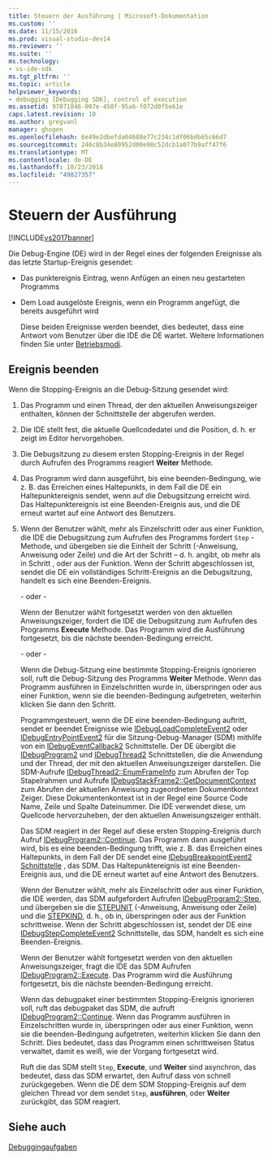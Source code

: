 ```yaml
---
title: Steuern der Ausführung | Microsoft-Dokumentation
ms.custom: ''
ms.date: 11/15/2016
ms.prod: visual-studio-dev14
ms.reviewer: ''
ms.suite: ''
ms.technology:
- vs-ide-sdk
ms.tgt_pltfrm: ''
ms.topic: article
helpviewer_keywords:
- debugging [Debugging SDK], control of execution
ms.assetid: 97071846-007e-450f-95a6-f072d0f5e61e
caps.latest.revision: 10
ms.author: gregvanl
manager: ghogen
ms.openlocfilehash: 6e49e2dbefda04688e77c234c1df06bdb65c66d7
ms.sourcegitcommit: 240c8b34e80952d00e90c52dcb1a077b9aff47f6
ms.translationtype: MT
ms.contentlocale: de-DE
ms.lasthandoff: 10/23/2018
ms.locfileid: "49827357"
---
```

# <a name="control-of-execution"></a>Steuern der Ausführung
[!INCLUDE[vs2017banner](../../includes/vs2017banner.md)]

Die Debug-Engine (DE) wird in der Regel eines der folgenden Ereignisse als das letzte Startup-Ereignis gesendet:  
  
- Das punktereignis Eintrag, wenn Anfügen an einen neu gestarteten Programms  
  
- Dem Load ausgelöste Ereignis, wenn ein Programm angefügt, die bereits ausgeführt wird  
  
  Diese beiden Ereignisse werden beendet, dies bedeutet, dass eine Antwort vom Benutzer über die IDE die DE wartet. Weitere Informationen finden Sie unter [Betriebsmodi](../../extensibility/debugger/operational-modes.md).  
  
## <a name="stopping-event"></a>Ereignis beenden  
 Wenn die Stopping-Ereignis an die Debug-Sitzung gesendet wird:  
  
1. Das Programm und einen Thread, der den aktuellen Anweisungszeiger enthalten, können der Schnittstelle der abgerufen werden.  
  
2. Die IDE stellt fest, die aktuelle Quellcodedatei und die Position, d. h. er zeigt im Editor hervorgehoben.  
  
3. Die Debugsitzung zu diesem ersten Stopping-Ereignis in der Regel durch Aufrufen des Programms reagiert **Weiter** Methode.  
  
4. Das Programm wird dann ausgeführt, bis eine beenden-Bedingung, wie z. B. das Erreichen eines Haltepunkts, in dem Fall die DE ein Haltepunktereignis sendet, wenn auf die Debugsitzung erreicht wird. Das Haltepunktereignis ist eine Beenden-Ereignis aus, und die DE erneut wartet auf eine Antwort des Benutzers.  
  
5. Wenn der Benutzer wählt, mehr als Einzelschritt oder aus einer Funktion, die IDE die Debugsitzung zum Aufrufen des Programms fordert `Step` -Methode, und übergeben sie die Einheit der Schritt (-Anweisung, Anweisung oder Zeile) und die Art der Schritt – d. h. angibt, ob mehr als in Schritt , oder aus der Funktion. Wenn der Schritt abgeschlossen ist, sendet die DE ein vollständiges Schritt-Ereignis an die Debugsitzung, handelt es sich eine Beenden-Ereignis.  
  
    - oder -   
  
    Wenn der Benutzer wählt fortgesetzt werden von den aktuellen Anweisungszeiger, fordert die IDE die Debugsitzung zum Aufrufen des Programms **Execute** Methode. Das Programm wird die Ausführung fortgesetzt, bis die nächste beenden-Bedingung erreicht.  
  
    - oder -   
  
    Wenn die Debug-Sitzung eine bestimmte Stopping-Ereignis ignorieren soll, ruft die Debug-Sitzung des Programms **Weiter** Methode. Wenn das Programm ausführen in Einzelschritten wurde in, überspringen oder aus einer Funktion, wenn sie die beenden-Bedingung aufgetreten, weiterhin klicken Sie dann den Schritt.  
  
   Programmgesteuert, wenn die DE eine beenden-Bedingung auftritt, sendet er beendet Ereignisse wie [IDebugLoadCompleteEvent2](../../extensibility/debugger/reference/idebugloadcompleteevent2.md) oder [IDebugEntryPointEvent2](../../extensibility/debugger/reference/idebugentrypointevent2.md) für die Sitzung-Debug-Manager (SDM) mithilfe von ein [IDebugEventCallback2](../../extensibility/debugger/reference/idebugeventcallback2.md) Schnittstelle. Der DE übergibt die [IDebugProgram2](../../extensibility/debugger/reference/idebugprogram2.md) und [IDebugThread2](../../extensibility/debugger/reference/idebugthread2.md) Schnittstellen, die die Anwendung und der Thread, der mit den aktuellen Anweisungszeiger darstellen. Die SDM-Aufrufe [IDebugThread2::EnumFrameInfo](../../extensibility/debugger/reference/idebugthread2-enumframeinfo.md) zum Abrufen der Top Stapelrahmen und Aufrufe [IDebugStackFrame2::GetDocumentContext](../../extensibility/debugger/reference/idebugstackframe2-getdocumentcontext.md) zum Abrufen der aktuellen Anweisung zugeordneten Dokumentkontext Zeiger. Diese Dokumentenkontext ist in der Regel eine Source Code Name, Zeile und Spalte Dateinummer. Die IDE verwendet diese, um Quellcode hervorzuheben, der den aktuellen Anweisungszeiger enthält.  
  
   Das SDM reagiert in der Regel auf diese ersten Stopping-Ereignis durch Aufruf [IDebugProgram2::Continue](../../extensibility/debugger/reference/idebugprogram2-continue.md). Das Programm dann ausgeführt wird, bis es eine beenden-Bedingung trifft, wie z. B. das Erreichen eines Haltepunkts, in dem Fall der DE sendet eine [IDebugBreakpointEvent2 Schnittstelle](../../extensibility/debugger/reference/idebugbreakpointevent2.md) , das SDM. Das Haltepunktereignis ist eine Beenden-Ereignis aus, und die DE erneut wartet auf eine Antwort des Benutzers.  
  
   Wenn der Benutzer wählt, mehr als Einzelschritt oder aus einer Funktion, die IDE werden, das SDM aufgefordert Aufrufen [IDebugProgram2::Step](../../extensibility/debugger/reference/idebugprogram2-step.md), und übergeben sie die [STEPUNIT](../../extensibility/debugger/reference/stepunit.md) (-Anweisung, Anweisung oder Zeile) und die [ STEPKIND](../../extensibility/debugger/reference/stepkind.md), d. h., ob in, überspringen oder aus der Funktion schrittweise. Wenn der Schritt abgeschlossen ist, sendet der DE eine [IDebugStepCompleteEvent2](../../extensibility/debugger/reference/idebugstepcompleteevent2.md) Schnittstelle, das SDM, handelt es sich eine Beenden-Ereignis.  
  
   Wenn der Benutzer wählt fortgesetzt werden von den aktuellen Anweisungszeiger, fragt die IDE das SDM Aufrufen [IDebugProgram2::Execute](../../extensibility/debugger/reference/idebugprogram2-execute.md). Das Programm wird die Ausführung fortgesetzt, bis die nächste beenden-Bedingung erreicht.  
  
   Wenn das debugpaket einer bestimmten Stopping-Ereignis ignorieren soll, ruft das debugpaket das SDM, die aufruft [IDebugProgram2::Continue](../../extensibility/debugger/reference/idebugprogram2-continue.md). Wenn das Programm ausführen in Einzelschritten wurde in, überspringen oder aus einer Funktion, wenn sie die beenden-Bedingung aufgetreten, weiterhin klicken Sie dann den Schritt. Dies bedeutet, dass das Programm einen schrittweisen Status verwaltet, damit es weiß, wie der Vorgang fortgesetzt wird.  
  
   Ruft die das SDM stellt `Step`, **Execute**, und **Weiter** sind asynchron, das bedeutet, dass das SDM erwartet, den Aufruf dass von schnell zurückgegeben. Wenn die DE dem SDM Stopping-Ereignis auf dem gleichen Thread vor dem sendet `Step`, **ausführen**, oder **Weiter** zurückgibt, das SDM reagiert.  
  
## <a name="see-also"></a>Siehe auch  
 [Debuggingaufgaben](../../extensibility/debugger/debugging-tasks.md)

